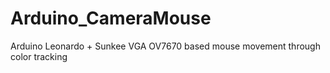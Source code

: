 Arduino_CameraMouse
===================

Arduino Leonardo + Sunkee VGA OV7670 based mouse movement through color tracking
